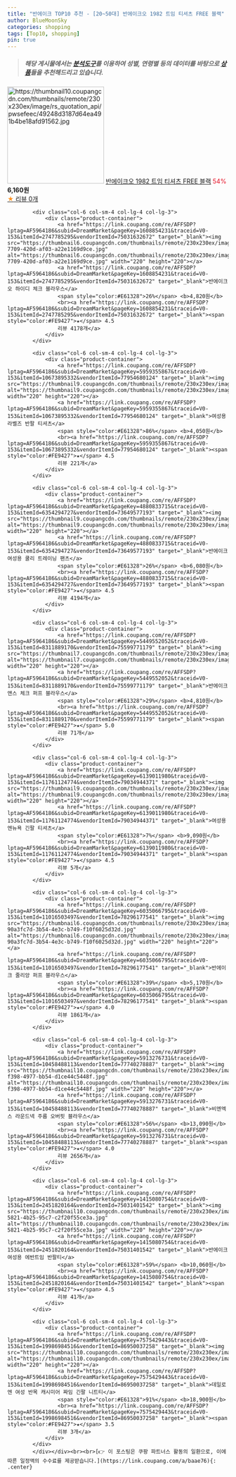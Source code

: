 ```yaml
---
title: "반에이크 TOP10 추천 - [20~50대] 반에이크오 1982 트임 티셔츠 FREE 블랙"
author: BlueMoonSky
categories: shopping
tags: [Top10, shopping]
pin: true
---
```


> ##### 해당 게시물에서는 [**분석도구**](https://itemscout.io/)를 이용하여 **성별**, **연령별** 등의 데이터를 바탕으로 [**상품**](https://link.coupang.com/a/baae76)들을 추천해드리고 있습니다.
<div class="container"><div class="row">
            <div class="col-6 col-sm-4 col-lg-4 col-lg-3">
                <div class="product-container">
                    <a href="https://link.coupang.com/re/AFFSDP?lptag=AF5964186&subid=DreamMarket&pageKey=5116368239&traceid=V0-153&itemId=6988368171&vendorItemId=74280683942" target="_blank"><img src="https://thumbnail10.coupangcdn.com/thumbnails/remote/230x230ex/image/rs_quotation_api/pwsefeec/49248d3187d64ea491b4be18afd91562.jpg" alt="https://thumbnail10.coupangcdn.com/thumbnails/remote/230x230ex/image/rs_quotation_api/pwsefeec/49248d3187d64ea491b4be18afd91562.jpg" width="220" height="220"></a>
                    <a href="https://link.coupang.com/re/AFFSDP?lptag=AF5964186&subid=DreamMarket&pageKey=5116368239&traceid=V0-153&itemId=6988368171&vendorItemId=74280683942" target="_blank">반에이크오 1982 트임 티셔츠 FREE 블랙</a>
                    <span style="color:#E61328">54%</span> <b>6,160원</b>
                    <br><a href="https://link.coupang.com/re/AFFSDP?lptag=AF5964186&subid=DreamMarket&pageKey=5116368239&traceid=V0-153&itemId=6988368171&vendorItemId=74280683942" target="_blank"><span style="color:#FE9427">★</span> 
                    리뷰 0개</a>
                </div>
            </div>
            
            <div class="col-6 col-sm-4 col-lg-4 col-lg-3">
                <div class="product-container">
                    <a href="https://link.coupang.com/re/AFFSDP?lptag=AF5964186&subid=DreamMarket&pageKey=1608854231&traceid=V0-153&itemId=2747785295&vendorItemId=75031632672" target="_blank"><img src="https://thumbnail6.coupangcdn.com/thumbnails/remote/230x230ex/image/retail/images/2020/05/19/10/5/4168fe90-7709-420d-af03-a22e1169d9ce.jpg" alt="https://thumbnail6.coupangcdn.com/thumbnails/remote/230x230ex/image/retail/images/2020/05/19/10/5/4168fe90-7709-420d-af03-a22e1169d9ce.jpg" width="220" height="220"></a>
                    <a href="https://link.coupang.com/re/AFFSDP?lptag=AF5964186&subid=DreamMarket&pageKey=1608854231&traceid=V0-153&itemId=2747785295&vendorItemId=75031632672" target="_blank">반에이크 오 하이디 체크 블라우스</a>
                    <span style="color:#E61328">26%</span> <b>4,820원</b>
                    <br><a href="https://link.coupang.com/re/AFFSDP?lptag=AF5964186&subid=DreamMarket&pageKey=1608854231&traceid=V0-153&itemId=2747785295&vendorItemId=75031632672" target="_blank"><span style="color:#FE9427">★</span> 4.5
                    리뷰 4178개</a>
                </div>
            </div>
            
            <div class="col-6 col-sm-4 col-lg-4 col-lg-3">
                <div class="product-container">
                    <a href="https://link.coupang.com/re/AFFSDP?lptag=AF5964186&subid=DreamMarket&pageKey=5959355867&traceid=V0-153&itemId=10673895332&vendorItemId=77954680124" target="_blank"><img src="https://thumbnail9.coupangcdn.com/thumbnails/remote/230x230ex/image/rs_quotation_api/yox08som/5a4486edfb5649ad95978ed221cc1b3a.jpg" alt="https://thumbnail9.coupangcdn.com/thumbnails/remote/230x230ex/image/rs_quotation_api/yox08som/5a4486edfb5649ad95978ed221cc1b3a.jpg" width="220" height="220"></a>
                    <a href="https://link.coupang.com/re/AFFSDP?lptag=AF5964186&subid=DreamMarket&pageKey=5959355867&traceid=V0-153&itemId=10673895332&vendorItemId=77954680124" target="_blank">여성용 라벨즈 반팔 티셔츠</a>
                    <span style="color:#E61328">86%</span> <b>4,050원</b>
                    <br><a href="https://link.coupang.com/re/AFFSDP?lptag=AF5964186&subid=DreamMarket&pageKey=5959355867&traceid=V0-153&itemId=10673895332&vendorItemId=77954680124" target="_blank"><span style="color:#FE9427">★</span> 4.5
                    리뷰 221개</a>
                </div>
            </div>
            
            <div class="col-6 col-sm-4 col-lg-4 col-lg-3">
                <div class="product-container">
                    <a href="https://link.coupang.com/re/AFFSDP?lptag=AF5964186&subid=DreamMarket&pageKey=4880833715&traceid=V0-153&itemId=6354294727&vendorItemId=73649577193" target="_blank"><img src="https://thumbnail9.coupangcdn.com/thumbnails/remote/230x230ex/image/rs_quotation_api/gxqxw4oz/d314d88bbc274204adf85f44c041ea41.jpg" alt="https://thumbnail9.coupangcdn.com/thumbnails/remote/230x230ex/image/rs_quotation_api/gxqxw4oz/d314d88bbc274204adf85f44c041ea41.jpg" width="220" height="220"></a>
                    <a href="https://link.coupang.com/re/AFFSDP?lptag=AF5964186&subid=DreamMarket&pageKey=4880833715&traceid=V0-153&itemId=6354294727&vendorItemId=73649577193" target="_blank">반에이크 여성용 쿨리 트레이닝 팬츠</a>
                    <span style="color:#E61328">26%</span> <b>6,080원</b>
                    <br><a href="https://link.coupang.com/re/AFFSDP?lptag=AF5964186&subid=DreamMarket&pageKey=4880833715&traceid=V0-153&itemId=6354294727&vendorItemId=73649577193" target="_blank"><span style="color:#FE9427">★</span> 4.5
                    리뷰 4194개</a>
                </div>
            </div>
            
            <div class="col-6 col-sm-4 col-lg-4 col-lg-3">
                <div class="product-container">
                    <a href="https://link.coupang.com/re/AFFSDP?lptag=AF5964186&subid=DreamMarket&pageKey=5449552052&traceid=V0-153&itemId=8311889170&vendorItemId=75599771179" target="_blank"><img src="https://thumbnail7.coupangcdn.com/thumbnails/remote/230x230ex/image/rs_quotation_api/suuconmy/c2734ce26b5647f2aed6475477f3b391.jpg" alt="https://thumbnail7.coupangcdn.com/thumbnails/remote/230x230ex/image/rs_quotation_api/suuconmy/c2734ce26b5647f2aed6475477f3b391.jpg" width="220" height="220"></a>
                    <a href="https://link.coupang.com/re/AFFSDP?lptag=AF5964186&subid=DreamMarket&pageKey=5449552052&traceid=V0-153&itemId=8311889170&vendorItemId=75599771179" target="_blank">반에이크 앤스 체크 퍼프 블라우스</a>
                    <span style="color:#E61328">29%</span> <b>4,810원</b>
                    <br><a href="https://link.coupang.com/re/AFFSDP?lptag=AF5964186&subid=DreamMarket&pageKey=5449552052&traceid=V0-153&itemId=8311889170&vendorItemId=75599771179" target="_blank"><span style="color:#FE9427">★</span> 5.0
                    리뷰 71개</a>
                </div>
            </div>
            
            <div class="col-6 col-sm-4 col-lg-4 col-lg-3">
                <div class="product-container">
                    <a href="https://link.coupang.com/re/AFFSDP?lptag=AF5964186&subid=DreamMarket&pageKey=6139011980&traceid=V0-153&itemId=11761124774&vendorItemId=79034944371" target="_blank"><img src="https://thumbnail9.coupangcdn.com/thumbnails/remote/230x230ex/image/rs_quotation_api/e48wcm8p/fa973f141e094ef1ab549a34330a74d7.jpg" alt="https://thumbnail9.coupangcdn.com/thumbnails/remote/230x230ex/image/rs_quotation_api/e48wcm8p/fa973f141e094ef1ab549a34330a74d7.jpg" width="220" height="220"></a>
                    <a href="https://link.coupang.com/re/AFFSDP?lptag=AF5964186&subid=DreamMarket&pageKey=6139011980&traceid=V0-153&itemId=11761124774&vendorItemId=79034944371" target="_blank">여성용 엔뉴욕 긴팔 티셔츠</a>
                    <span style="color:#E61328">7%</span> <b>9,090원</b>
                    <br><a href="https://link.coupang.com/re/AFFSDP?lptag=AF5964186&subid=DreamMarket&pageKey=6139011980&traceid=V0-153&itemId=11761124774&vendorItemId=79034944371" target="_blank"><span style="color:#FE9427">★</span> 4.5
                    리뷰 5개</a>
                </div>
            </div>
            
            <div class="col-6 col-sm-4 col-lg-4 col-lg-3">
                <div class="product-container">
                    <a href="https://link.coupang.com/re/AFFSDP?lptag=AF5964186&subid=DreamMarket&pageKey=6035066795&traceid=V0-153&itemId=11016503497&vendorItemId=78296177541" target="_blank"><img src="https://thumbnail6.coupangcdn.com/thumbnails/remote/230x230ex/image/retail/images/159069343672419-90a3fc7d-3b54-4e3c-b749-f10f6025d32d.jpg" alt="https://thumbnail6.coupangcdn.com/thumbnails/remote/230x230ex/image/retail/images/159069343672419-90a3fc7d-3b54-4e3c-b749-f10f6025d32d.jpg" width="220" height="220"></a>
                    <a href="https://link.coupang.com/re/AFFSDP?lptag=AF5964186&subid=DreamMarket&pageKey=6035066795&traceid=V0-153&itemId=11016503497&vendorItemId=78296177541" target="_blank">반에이크 줄리앙 퍼프 블라우스</a>
                    <span style="color:#E61328">39%</span> <b>5,170원</b>
                    <br><a href="https://link.coupang.com/re/AFFSDP?lptag=AF5964186&subid=DreamMarket&pageKey=6035066795&traceid=V0-153&itemId=11016503497&vendorItemId=78296177541" target="_blank"><span style="color:#FE9427">★</span> 4.0
                    리뷰 1861개</a>
                </div>
            </div>
            
            <div class="col-6 col-sm-4 col-lg-4 col-lg-3">
                <div class="product-container">
                    <a href="https://link.coupang.com/re/AFFSDP?lptag=AF5964186&subid=DreamMarket&pageKey=5913276731&traceid=V0-153&itemId=10458488113&vendorItemId=77740278887" target="_blank"><img src="https://thumbnail10.coupangcdn.com/thumbnails/remote/230x230ex/image/retail/images/2021/07/26/16/1/4d615fcd-f398-4977-bb54-d1ce44c5448f.jpg" alt="https://thumbnail10.coupangcdn.com/thumbnails/remote/230x230ex/image/retail/images/2021/07/26/16/1/4d615fcd-f398-4977-bb54-d1ce44c5448f.jpg" width="220" height="220"></a>
                    <a href="https://link.coupang.com/re/AFFSDP?lptag=AF5964186&subid=DreamMarket&pageKey=5913276731&traceid=V0-153&itemId=10458488113&vendorItemId=77740278887" target="_blank">비엔엑스 라운드넥 주름 오버핏 블라우스</a>
                    <span style="color:#E61328">56%</span> <b>13,090원</b>
                    <br><a href="https://link.coupang.com/re/AFFSDP?lptag=AF5964186&subid=DreamMarket&pageKey=5913276731&traceid=V0-153&itemId=10458488113&vendorItemId=77740278887" target="_blank"><span style="color:#FE9427">★</span> 4.0
                    리뷰 2656개</a>
                </div>
            </div>
            
            <div class="col-6 col-sm-4 col-lg-4 col-lg-3">
                <div class="product-container">
                    <a href="https://link.coupang.com/re/AFFSDP?lptag=AF5964186&subid=DreamMarket&pageKey=1415080754&traceid=V0-153&itemId=2451820164&vendorItemId=75031401542" target="_blank"><img src="https://thumbnail10.coupangcdn.com/thumbnails/remote/230x230ex/image/retail/images/2020/03/30/10/6/e25c99c1-5821-4b25-95c7-c2f20f55ce3a.jpg" alt="https://thumbnail10.coupangcdn.com/thumbnails/remote/230x230ex/image/retail/images/2020/03/30/10/6/e25c99c1-5821-4b25-95c7-c2f20f55ce3a.jpg" width="220" height="220"></a>
                    <a href="https://link.coupang.com/re/AFFSDP?lptag=AF5964186&subid=DreamMarket&pageKey=1415080754&traceid=V0-153&itemId=2451820164&vendorItemId=75031401542" target="_blank">반에이크 여성용 에반트임 반팔티</a>
                    <span style="color:#E61328">59%</span> <b>10,060원</b>
                    <br><a href="https://link.coupang.com/re/AFFSDP?lptag=AF5964186&subid=DreamMarket&pageKey=1415080754&traceid=V0-153&itemId=2451820164&vendorItemId=75031401542" target="_blank"><span style="color:#FE9427">★</span> 4.5
                    리뷰 41개</a>
                </div>
            </div>
            
            <div class="col-6 col-sm-4 col-lg-4 col-lg-3">
                <div class="product-container">
                    <a href="https://link.coupang.com/re/AFFSDP?lptag=AF5964186&subid=DreamMarket&pageKey=7575429443&traceid=V0-153&itemId=19986984516&vendorItemId=86950037258" target="_blank"><img src="https://thumbnail10.coupangcdn.com/thumbnails/remote/230x230ex/image/vendor_inventory/0d3d/e52e85ae27d0eec81fb966c86630ff33598663764ccd0aafa1ddde789884.jpg" alt="https://thumbnail10.coupangcdn.com/thumbnails/remote/230x230ex/image/vendor_inventory/0d3d/e52e85ae27d0eec81fb966c86630ff33598663764ccd0aafa1ddde789884.jpg" width="220" height="220"></a>
                    <a href="https://link.coupang.com/re/AFFSDP?lptag=AF5964186&subid=DreamMarket&pageKey=7575429443&traceid=V0-153&itemId=19986984516&vendorItemId=86950037258" target="_blank">데일로엔 여성 반목 캐시미어 짜임 긴팔 니트티</a>
                    <span style="color:#E61328">91%</span> <b>18,900원</b>
                    <br><a href="https://link.coupang.com/re/AFFSDP?lptag=AF5964186&subid=DreamMarket&pageKey=7575429443&traceid=V0-153&itemId=19986984516&vendorItemId=86950037258" target="_blank"><span style="color:#FE9427">★</span> 3.5
                    리뷰 3개</a>
                </div>
            </div>
            </div></div><br><br>[👉 이 포스팅은 쿠팡 파트너스 활동의 일환으로, 이에 따른 일정액의 수수료를 제공받습니다.](https://link.coupang.com/a/baae76){: .center}